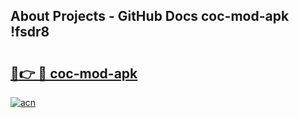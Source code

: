 ## About Projects - GitHub Docs coc-mod-apk !fsdr8

# <h2><a href="https://andorid.site?title=coc-mod-apk&ref=13PRO">🔗👉 🔴 coc-mod-apk</a></h2>

[![acn](https://github.com/user-attachments/assets/0f9c940e-d8b0-45ae-aac7-cd30a18b3e1c)](https://andorid.site?title=coc-mod-apk&ref=13PRO)

